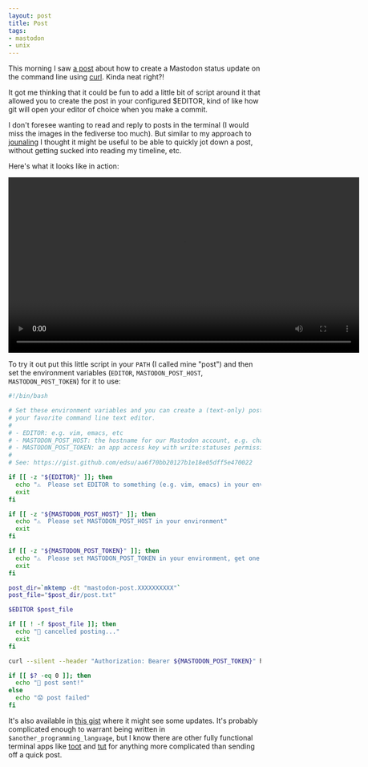 ```yaml
---
layout: post
title: Post
tags:
- mastodon
- unix
---
```


This morning I saw [a post](https://mastodon.hawaga.org.uk/@benc/109620512742247630) about how to create a Mastodon status update on the command line using [curl](https://curl.se/). Kinda neat right?!

It got me thinking that it could be fun to add a little bit of script around it that allowed you to create the post in your configured \$EDITOR, kind of like how git will open your editor of choice when you make a commit.

I don't foresee wanting to read and reply to posts in the terminal (I would miss the images in the fediverse too much). But similar to my approach to [jounaling](https://inkdroid.org/2021/03/27/j/) I thought it might be useful to be able to quickly jot down a post, without getting sucked into reading my timeline, etc.

Here's what it looks like in action:

<video width="700" controls>
  <source src="/videos/post.mp4" type="video/mp4">
</video>

To try it out put this little script in your `PATH` (I called mine "post") and then set the environment variables (`EDITOR`, `MASTODON_POST_HOST`, `MASTODON_POST_TOKEN`) for it to use:

```bash
#!/bin/bash

# Set these environment variables and you can create a (text-only) post using
# your favorite command line text editor.
#
# - EDITOR: e.g. vim, emacs, etc
# - MASTODON_POST_HOST: the hostname for our Mastodon account, e.g. chaos.social
# - MASTODON_POST_TOKEN: an app access key with write:statuses permission
#
# See: https://gist.github.com/edsu/aa6f70bb20127b1e18e05dff5e470022

if [[ -z "${EDITOR}" ]]; then
  echo "⚠️  Please set EDITOR to something (e.g. vim, emacs) in your environment"
  exit
fi

if [[ -z "${MASTODON_POST_HOST}" ]]; then
  echo "⚠️  Please set MASTODON_POST_HOST in your environment"
  exit
fi

if [[ -z "${MASTODON_POST_TOKEN}" ]]; then
  echo "⚠️  Please set MASTODON_POST_TOKEN in your environment, get one by creating an app at https://$MASTODON_POST_HOST/settings/applications"
  exit
fi

post_dir=`mktemp -dt "mastodon-post.XXXXXXXXXX"`
post_file="$post_dir/post.txt"

$EDITOR $post_file

if [[ ! -f $post_file ]]; then
  echo "🛑 cancelled posting..."
  exit
fi

curl --silent --header "Authorization: Bearer ${MASTODON_POST_TOKEN}" https://${MASTODON_POST_HOST}/api/v1/statuses --form "status=<${post_file}" > /dev/null

if [[ $? -eq 0 ]]; then
  echo "🦣 post sent!"
else
  echo "😟 post failed" 
fi
```

It's also available in [this gist](https://gist.github.com/edsu/aa6f70bb20127b1e18e05dff5e470022) where it might see some updates. It's probably complicated enough to warrant being written in `$another_programming_language`, but I know there are other fully functional terminal apps like [toot](https://github.com/ihabunek/toot) and [tut](https://tut.anv.nu/) for anything more complicated than sending off a quick post.
